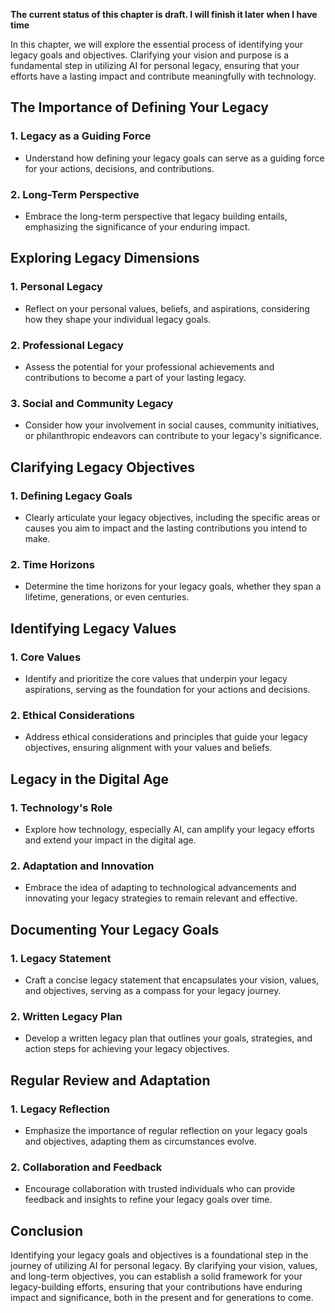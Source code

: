 **The current status of this chapter is draft. I will finish it later when I have time**

In this chapter, we will explore the essential process of identifying your legacy goals and objectives. Clarifying your vision and purpose is a fundamental step in utilizing AI for personal legacy, ensuring that your efforts have a lasting impact and contribute meaningfully with technology.

The Importance of Defining Your Legacy
--------------------------------------

### **1. Legacy as a Guiding Force**

* Understand how defining your legacy goals can serve as a guiding force for your actions, decisions, and contributions.

### **2. Long-Term Perspective**

* Embrace the long-term perspective that legacy building entails, emphasizing the significance of your enduring impact.

Exploring Legacy Dimensions
---------------------------

### **1. Personal Legacy**

* Reflect on your personal values, beliefs, and aspirations, considering how they shape your individual legacy goals.

### **2. Professional Legacy**

* Assess the potential for your professional achievements and contributions to become a part of your lasting legacy.

### **3. Social and Community Legacy**

* Consider how your involvement in social causes, community initiatives, or philanthropic endeavors can contribute to your legacy's significance.

Clarifying Legacy Objectives
----------------------------

### **1. Defining Legacy Goals**

* Clearly articulate your legacy objectives, including the specific areas or causes you aim to impact and the lasting contributions you intend to make.

### **2. Time Horizons**

* Determine the time horizons for your legacy goals, whether they span a lifetime, generations, or even centuries.

Identifying Legacy Values
-------------------------

### **1. Core Values**

* Identify and prioritize the core values that underpin your legacy aspirations, serving as the foundation for your actions and decisions.

### **2. Ethical Considerations**

* Address ethical considerations and principles that guide your legacy objectives, ensuring alignment with your values and beliefs.

Legacy in the Digital Age
-------------------------

### **1. Technology's Role**

* Explore how technology, especially AI, can amplify your legacy efforts and extend your impact in the digital age.

### **2. Adaptation and Innovation**

* Embrace the idea of adapting to technological advancements and innovating your legacy strategies to remain relevant and effective.

Documenting Your Legacy Goals
-----------------------------

### **1. Legacy Statement**

* Craft a concise legacy statement that encapsulates your vision, values, and objectives, serving as a compass for your legacy journey.

### **2. Written Legacy Plan**

* Develop a written legacy plan that outlines your goals, strategies, and action steps for achieving your legacy objectives.

Regular Review and Adaptation
-----------------------------

### **1. Legacy Reflection**

* Emphasize the importance of regular reflection on your legacy goals and objectives, adapting them as circumstances evolve.

### **2. Collaboration and Feedback**

* Encourage collaboration with trusted individuals who can provide feedback and insights to refine your legacy goals over time.

Conclusion
----------

Identifying your legacy goals and objectives is a foundational step in the journey of utilizing AI for personal legacy. By clarifying your vision, values, and long-term objectives, you can establish a solid framework for your legacy-building efforts, ensuring that your contributions have enduring impact and significance, both in the present and for generations to come.
